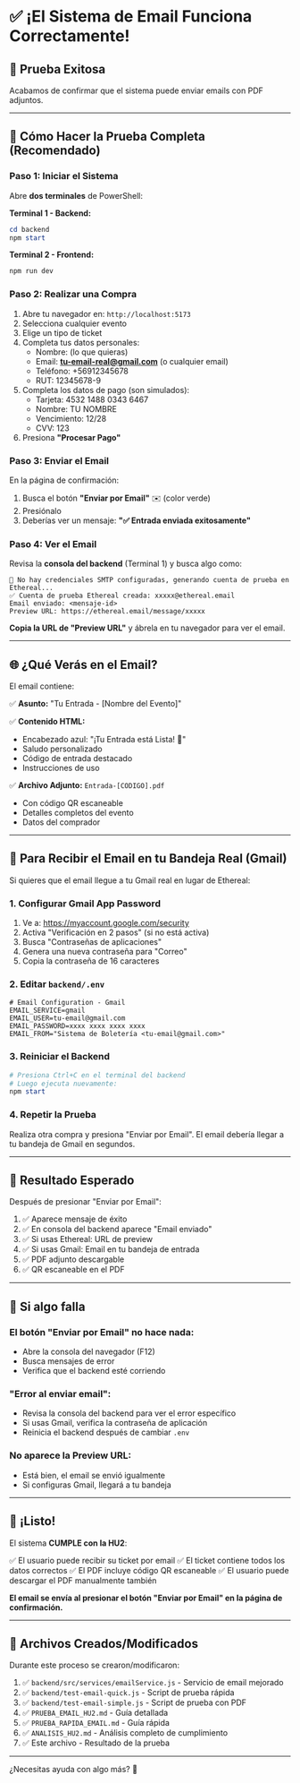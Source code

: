 # ✅ ¡El Sistema de Email Funciona Correctamente!

## 🎉 Prueba Exitosa

Acabamos de confirmar que el sistema puede enviar emails con PDF adjuntos.

---

## 📧 Cómo Hacer la Prueba Completa (Recomendado)

### Paso 1: Iniciar el Sistema

Abre **dos terminales** de PowerShell:

**Terminal 1 - Backend:**
```powershell
cd backend
npm start
```

**Terminal 2 - Frontend:**
```powershell
npm run dev
```

### Paso 2: Realizar una Compra

1. Abre tu navegador en: `http://localhost:5173`
2. Selecciona cualquier evento
3. Elige un tipo de ticket
4. Completa tus datos personales:
   - Nombre: (lo que quieras)
   - Email: **tu-email-real@gmail.com** (o cualquier email)
   - Teléfono: +56912345678
   - RUT: 12345678-9
5. Completa los datos de pago (son simulados):
   - Tarjeta: 4532 1488 0343 6467
   - Nombre: TU NOMBRE
   - Vencimiento: 12/28
   - CVV: 123
6. Presiona **"Procesar Pago"**

### Paso 3: Enviar el Email

En la página de confirmación:

1. Busca el botón **"Enviar por Email"** ✉️ (color verde)
2. Presiónalo
3. Deberías ver un mensaje: **"✅ Entrada enviada exitosamente"**

### Paso 4: Ver el Email

Revisa la **consola del backend** (Terminal 1) y busca algo como:

```
📧 No hay credenciales SMTP configuradas, generando cuenta de prueba en Ethereal...
✅ Cuenta de prueba Ethereal creada: xxxxx@ethereal.email
Email enviado: <mensaje-id>
Preview URL: https://ethereal.email/message/xxxxx
```

**Copia la URL de "Preview URL"** y ábrela en tu navegador para ver el email.

---

## 🌐 ¿Qué Verás en el Email?

El email contiene:

✅ **Asunto:** "Tu Entrada - [Nombre del Evento]"

✅ **Contenido HTML:**
- Encabezado azul: "¡Tu Entrada está Lista! 🎉"
- Saludo personalizado
- Código de entrada destacado
- Instrucciones de uso

✅ **Archivo Adjunto:** `Entrada-[CODIGO].pdf`
- Con código QR escaneable
- Detalles completos del evento
- Datos del comprador

---

## 📧 Para Recibir el Email en tu Bandeja Real (Gmail)

Si quieres que el email llegue a tu Gmail real en lugar de Ethereal:

### 1. Configurar Gmail App Password

1. Ve a: https://myaccount.google.com/security
2. Activa "Verificación en 2 pasos" (si no está activa)
3. Busca "Contraseñas de aplicaciones"
4. Genera una nueva contraseña para "Correo"
5. Copia la contraseña de 16 caracteres

### 2. Editar `backend/.env`

```env
# Email Configuration - Gmail
EMAIL_SERVICE=gmail
EMAIL_USER=tu-email@gmail.com
EMAIL_PASSWORD=xxxx xxxx xxxx xxxx
EMAIL_FROM="Sistema de Boletería <tu-email@gmail.com>"
```

### 3. Reiniciar el Backend

```powershell
# Presiona Ctrl+C en el terminal del backend
# Luego ejecuta nuevamente:
npm start
```

### 4. Repetir la Prueba

Realiza otra compra y presiona "Enviar por Email". El email debería llegar a tu bandeja de Gmail en segundos.

---

## 🎯 Resultado Esperado

Después de presionar "Enviar por Email":

1. ✅ Aparece mensaje de éxito
2. ✅ En consola del backend aparece "Email enviado"
3. ✅ Si usas Ethereal: URL de preview
4. ✅ Si usas Gmail: Email en tu bandeja de entrada
5. ✅ PDF adjunto descargable
6. ✅ QR escaneable en el PDF

---

## 🐛 Si algo falla

### El botón "Enviar por Email" no hace nada:
- Abre la consola del navegador (F12)
- Busca mensajes de error
- Verifica que el backend esté corriendo

### "Error al enviar email":
- Revisa la consola del backend para ver el error específico
- Si usas Gmail, verifica la contraseña de aplicación
- Reinicia el backend después de cambiar `.env`

### No aparece la Preview URL:
- Está bien, el email se envió igualmente
- Si configuras Gmail, llegará a tu bandeja

---

## 🎉 ¡Listo!

El sistema **CUMPLE con la HU2**:

✅ El usuario puede recibir su ticket por email
✅ El ticket contiene todos los datos correctos
✅ El PDF incluye código QR escaneable
✅ El usuario puede descargar el PDF manualmente también

**El email se envía al presionar el botón "Enviar por Email" en la página de confirmación.**

---

## 📝 Archivos Creados/Modificados

Durante este proceso se crearon/modificaron:

1. ✅ `backend/src/services/emailService.js` - Servicio de email mejorado
2. ✅ `backend/test-email-quick.js` - Script de prueba rápida
3. ✅ `backend/test-email-simple.js` - Script de prueba con PDF
4. ✅ `PRUEBA_EMAIL_HU2.md` - Guía detallada
5. ✅ `PRUEBA_RAPIDA_EMAIL.md` - Guía rápida
6. ✅ `ANALISIS_HU2.md` - Análisis completo de cumplimiento
7. ✅ Este archivo - Resultado de la prueba

---

¿Necesitas ayuda con algo más? 🚀
